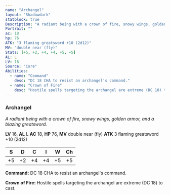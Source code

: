 ```yaml
---
name: "Archangel"
layout: "Shadowdark"
statblock: true
Description: "A radiant being with a crown of fire, snowy wings, golden armor, and a blazing greatsword."
Portrait: ""
ac: 18
hp: 76
ATK: "3 flaming greatsword +10 (2d12)"
MV: "double near (fly)"
Stats: [+5, +2, +4, +4, +5, +5]
AL: L
LV: 16
Source: "Core"
Abilities:
  - name: "Command"
    desc: "DC 18 CHA to resist an archangel's command."
  - name: "Crown of Fire"
    desc: "Hostile spells targeting the archangel are extreme (DC 18) to cast."
---
```


### Archangel

_A radiant being with a crown of fire, snowy wings, golden armor, and a blazing greatsword._

**LV** 16, **AL** L
**AC** 18, **HP** 76, **MV** double near (fly)
**ATK** 3 flaming greatsword +10 (2d12)

|  S  |  D  |  C  |  I  |  W  |  Ch  |
|:---:|:---:|:---:|:---:|:---:|:----:|
| +5 | +2 | +4 | +4 | +5 | +5 |

**Command:** DC 18 CHA to resist an archangel's command.

**Crown of Fire:** Hostile spells targeting the archangel are extreme (DC 18) to cast.

